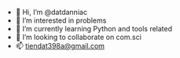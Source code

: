 - 👋 Hi, I’m @datdanniac
- 👀 I’m interested in problems
- 🌱 I’m currently learning Python and tools related
- 💞️ I’m looking to collaborate on com.sci
- 📫 tiendat398a@gmail.com

<!---
datdanniac/datdanniac is a ✨ special ✨ repository because its `README.md` (this file) appears on your GitHub profile.
You can click the Preview link to take a look at your changes.
--->
